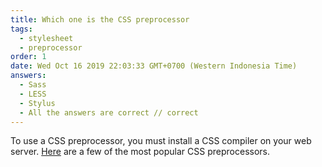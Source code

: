 ```yaml
---
title: Which one is the CSS preprocessor
tags:
  - stylesheet
  - preprocessor
order: 1
date: Wed Oct 16 2019 22:03:33 GMT+0700 (Western Indonesia Time)
answers:
  - Sass
  - LESS
  - Stylus
  - All the answers are correct // correct
---
```


<!-- explanation -->

To use a CSS preprocessor, you must install a CSS compiler on your web server.
[Here](https://developer.mozilla.org/en-US/docs/Glossary/CSS_preprocessor) are a few of the most popular CSS preprocessors.
